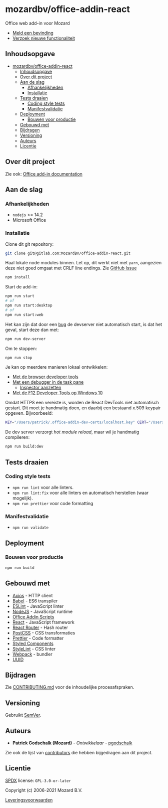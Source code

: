 # mozardbv/office-addin-react

Office web add-in voor Mozard

- [Meld een bevinding](https://intranet.mozard.nl/mozard/!suite09.scherm1089?mWfr=367)
- [Verzoek nieuwe functionaliteit](https://intranet.mozard.nl/mozard/!suite09.scherm1089?mWfr=604&mDdv=990842)

<!-- INHOUDSOPGAVE -->

## Inhoudsopgave

- [mozardbv/office-addin-react](#mozardbvoffice-addin-react)
  - [Inhoudsopgave](#inhoudsopgave)
  - [Over dit project](#over-dit-project)
  - [Aan de slag](#aan-de-slag)
    - [Afhankelijkheden](#afhankelijkheden)
    - [Installatie](#installatie)
  - [Tests draaien](#tests-draaien)
    - [Coding style tests](#coding-style-tests)
    - [Manifestvalidatie](#manifestvalidatie)
  - [Deployment](#deployment)
    - [Bouwen voor productie](#bouwen-voor-productie)
  - [Gebouwd met](#gebouwd-met)
  - [Bijdragen](#bijdragen)
  - [Versioning](#versioning)
  - [Auteurs](#auteurs)
  - [Licentie](#licentie)

## Over dit project

Zie ook: [Office add-in documentation](https://docs.microsoft.com/office/dev/add-ins/overview/office-add-ins)

## Aan de slag

### Afhankelijkheden

- `nodejs` >= 14.2
- Microsoft Office

### Installatie

Clone dit git repository:

```sh
git clone git@gitlab.com:MozardBV/office-addin-react.git
```

Haal lokale node modules binnen. Let op, dit werkt niet met `yarn`, aangezien deze niet goed omgaat met CRLF line endings. Zie [GitHub Issue](https://github.com/OfficeDev/Office-Addin-Scripts/issues/168)

```sh
npm install
```

Start de add-in:

```sh
npm run start
# of
npm run start:desktop
# of
npm run start:web
```

Het kan zijn dat door een [bug](https://github.com/OfficeDev/Office-Addin-Scripts/issues/330) de devserver niet automatisch start, is dat het geval, start deze dan met:

```sh
npm run dev-server
```

Om te stoppen:

```sh
npm run stop
```

Je kan op meerdere manieren lokaal ontwikkelen:

- [Met de browser developer tools](https://docs.microsoft.com/office/dev/add-ins/testing/debug-add-ins-in-office-online)
- [Met een debugger in de task pane](https://docs.microsoft.com/office/dev/add-ins/testing/attach-debugger-from-task-pane)
  - [Inspector aanzetten](https://docs.microsoft.com/en-us/office/dev/add-ins/testing/debug-office-add-ins-on-ipad-and-mac)
- [Met de F12 Developer Tools op Windows 10](https://docs.microsoft.com/office/dev/add-ins/testing/debug-add-ins-using-f12-developer-tools-on-windows-10)

Omdat HTTPS een vereiste is, worden de React DevTools niet automatisch gestart. Dit moet je handmatig doen, en daarbij een bestaand x.509 keypair opgeven. Bijvoorbeeld:

```sh
KEY="/Users/patrick/.office-addin-dev-certs/localhost.key" CERT="/Users/patrick/.office-addin-dev-certs/localhost.crt" node node_modules/.bin/react-devtools
```

De dev server verzorgt _hot module reload_, maar wil je handmatig compileren:

```sh
npm run build:dev
```

## Tests draaien

### Coding style tests

- `npm run lint` voor alle linters.
- `npm run lint:fix` voor alle linters en automatisch herstellen (waar mogelijk).
- `npm run prettier` voor code formatting

### Manifestvalidatie

- `npm run validate`

## Deployment

### Bouwen voor productie

```sh
npm run build
```

## Gebouwd met

- [Axios](https://github.com/axios/axios) - HTTP client
- [Babel](https://babeljs.io) - ES6 transpiler
- [ESLint](https://eslint.org) - JavaScript linter
- [NodeJS](https://nodejs.org/en/) - JavaScript runtime
- [Office Addin Scripts](https://github.com/OfficeDev/Office-Addin-Scripts)
- [React](https://reactjs.org) - JavaScript framework
- [React Router](https://reactrouter.com) - Hash router
- [PostCSS](https://postcss.org) - CSS transformaties
- [Prettier](https://prettier.io) - Code formatter
- [Styled Components](https://styled-components.com)
- [StyleLint](https://stylelint.io) - CSS linter
- [Webpack](https://webpack.js.org) - bundler
- [UUID](https://github.com/uuidjs/uuid)

## Bijdragen

Zie [CONTRIBUTING.md](https://gitlab.com/mozardbv/office-addin-react/-/blob/main/CONTRIBUTING.md) voor de inhoudelijke procesafspraken.

## Versioning

Gebruikt [SemVer](https://semver.org/).

## Auteurs

- **Patrick Godschalk (Mozard)** - _Ontwikkelaar_ - [pgodschalk](https://gitlab.com/pgodschalk)

Zie ook de lijst van [contributors](https://gitlab.com/mozardbv/office-addin-react/-/graphs/main) die hebben bijgedragen aan dit project.

## Licentie

[SPDX](https://spdx.org/licenses/) license: `GPL-3.0-or-later`

Copyright (c) 2006-2021 Mozard B.V.

[Leveringsvoorwaarden](https://www.mozard.nl/mozard/!suite86.scherm0325?mPag=204&mLok=1)
